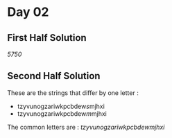# Day 02

## First Half Solution 

*5750*

## Second Half Solution
These are the strings that differ by one letter :
- tzyvunogzariwkpcbdew*s*mjhxi 
- tzyvunogzariwkpcbdew*m*mjhxi

The common letters are : *tzyvunogzariwkpcbdewmjhxi* 